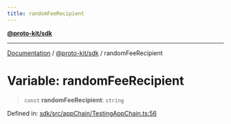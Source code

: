 ```yaml
---
title: randomFeeRecipient
---
```


[**@proto-kit/sdk**](../README.md)

***

[Documentation](../../../README.md) / [@proto-kit/sdk](../README.md) / randomFeeRecipient

# Variable: randomFeeRecipient

> `const` **randomFeeRecipient**: `string`

Defined in: [sdk/src/appChain/TestingAppChain.ts:56](https://github.com/proto-kit/framework/blob/4d6b3b6da51b3edee0fbf25ce72c1f59ec61e891/packages/sdk/src/appChain/TestingAppChain.ts#L56)
